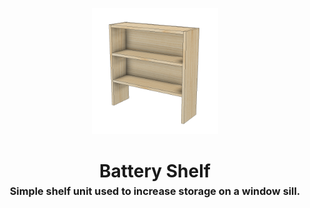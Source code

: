 <!-- 2023-11-29 -->

<p align="center">
  <img src="../../plans/battery-shelf/images/wireframe.png" width="40%"/>
</p>
<h1 align="center">
  Battery Shelf
  <br>
  <sup><sub><sup>Simple shelf unit used to increase storage on a window sill.<sup></sub>
</h1>
